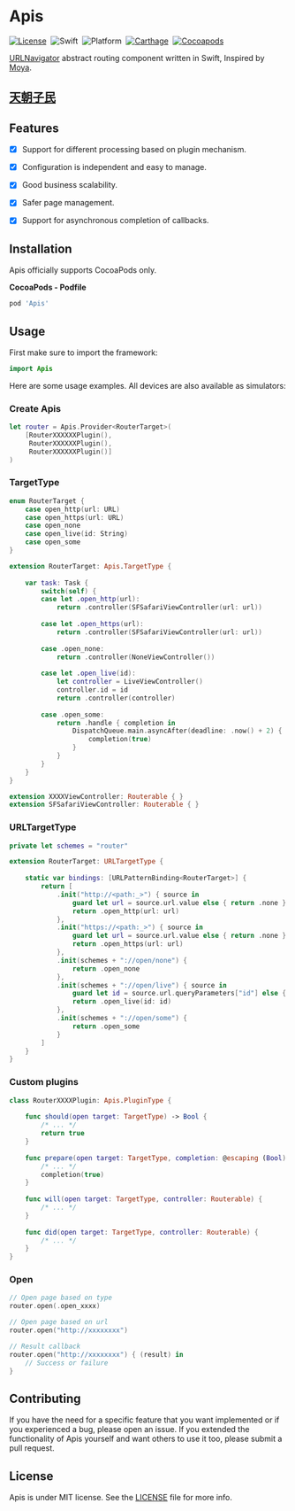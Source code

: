 # Apis

[![License](https://img.shields.io/cocoapods/l/Apis.svg)](LICENSE)&nbsp;
![Swift](https://img.shields.io/badge/Swift-5.0-orange.svg)&nbsp;
![Platform](https://img.shields.io/cocoapods/p/Apis.svg?style=flat)&nbsp;
[![Carthage](https://img.shields.io/badge/Carthage-compatible-4BC51D.svg?style=flat)](https://github.com/Carthage/Carthage)&nbsp;
[![Cocoapods](https://img.shields.io/cocoapods/v/Apis.svg)](https://cocoapods.org)


[URLNavigator](https://github.com/devxoul/URLNavigator) abstract routing component written in Swift, Inspired by [Moya](https://github.com/Moya/Moya).

## [天朝子民](README_CN.md)

## Features

- [x] Support for different processing based on plugin mechanism.
- [x] Configuration is independent and easy to manage.
- [x] Good business scalability.
- [x] Safer page management.
- [x] Support for asynchronous completion of callbacks.


## Installation

Apis officially supports CocoaPods only.

**CocoaPods - Podfile**

```ruby
pod 'Apis'
```

## Usage

First make sure to import the framework:

```swift
import Apis
```

Here are some usage examples. All devices are also available as simulators:

### Create Apis

```swift
let router = Apis.Provider<RouterTarget>(
    [RouterXXXXXXPlugin(),
     RouterXXXXXXPlugin(),
     RouterXXXXXXPlugin()]
)
```

### TargetType

```swift
enum RouterTarget {
    case open_http(url: URL)
    case open_https(url: URL)
    case open_none
    case open_live(id: String)
    case open_some
}

extension RouterTarget: Apis.TargetType {
    
    var task: Task {
        switch(self) {
        case let .open_http(url):
            return .controller(SFSafariViewController(url: url))
            
        case let .open_https(url):
            return .controller(SFSafariViewController(url: url))
            
        case .open_none:
            return .controller(NoneViewController())
            
        case let .open_live(id):
            let controller = LiveViewController()
            controller.id = id
            return .controller(controller)
            
        case .open_some:
            return .handle { completion in
                DispatchQueue.main.asyncAfter(deadline: .now() + 2) {
                    completion(true)
                }
            }
        }
    }
}

extension XXXXViewController: Routerable { }
extension SFSafariViewController: Routerable { }
```
### URLTargetType

```swift
private let schemes = "router"

extension RouterTarget: URLTargetType {
    
    static var bindings: [URLPatternBinding<RouterTarget>] {
        return [
            .init("http://<path:_>") { source in
                guard let url = source.url.value else { return .none }
                return .open_http(url: url)
            },
            .init("https://<path:_>") { source in
                guard let url = source.url.value else { return .none }
                return .open_https(url: url)
            },
            .init(schemes + "://open/none") {
                return .open_none
            },
            .init(schemes + "://open/live") { source in
                guard let id = source.url.queryParameters["id"] else { return nil }
                return .open_live(id: id)
            },
            .init(schemes + "://open/some") {
                return .open_some
            }
        ]
    }
}
```

### Custom plugins

```swift 
class RouterXXXXPlugin: Apis.PluginType {
    
    func should(open target: TargetType) -> Bool {
        /* ... */
        return true
    }
    
    func prepare(open target: TargetType, completion: @escaping (Bool) -> Void) {
        /* ... */
        completion(true)
    }
    
    func will(open target: TargetType, controller: Routerable) {
        /* ... */
    }
    
    func did(open target: TargetType, controller: Routerable) {
        /* ... */
    }
}
```

### Open

```swift
// Open page based on type
router.open(.open_xxxx)

// Open page based on url
router.open("http://xxxxxxxx")

// Result callback
router.open("http://xxxxxxxx") { (result) in
    // Success or failure
}

```

## Contributing

If you have the need for a specific feature that you want implemented or if you experienced a bug, please open an issue.
If you extended the functionality of Apis yourself and want others to use it too, please submit a pull request.


## License

Apis is under MIT license. See the [LICENSE](LICENSE) file for more info.
